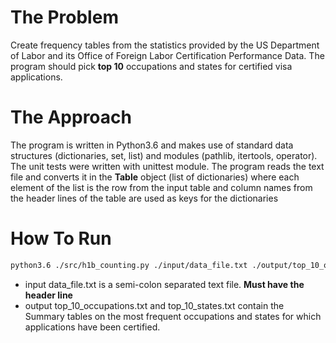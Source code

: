 # The Problem
 Create frequency tables from the statistics provided by the US Department of Labor
  and its Office of Foreign Labor Certification Performance Data.
 The program should pick __top 10__ occupations and states for certified visa 
 applications.
 
 # The Approach 
 The program is written in Python3.6 and makes use of standard 
 data structures (dictionaries, set, list) and modules (pathlib, itertools, operator).
 The unit tests were written with unittest module. 
 The program reads the text file and converts it in the 
 __Table__ object (list of dictionaries) where each element of 
 the list is the row from the input table and column names from the header lines of the table are used as keys for the dictionaries
 
 # How To Run
 
 ```bash
 python3.6 ./src/h1b_counting.py ./input/data_file.txt ./output/top_10_occupations.txt ./output/top_10_states.txt
 ```
 - input data_file.txt is a semi-colon separated text file. __Must have the header line__
 - output top_10_occupations.txt and top_10_states.txt contain the Summary tables on the most frequent occupations and states for which 
 applications have been certified. 
 
